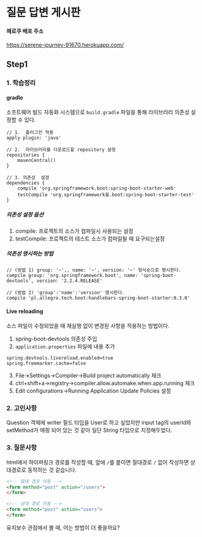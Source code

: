 # 질문 답변 게시판

#### 헤로쿠 배포 주소

https://serene-journey-91670.herokuapp.com/

## Step1

### 1. 학습정리

#### gradle

소프트웨어 빌드 자동화 시스템으로 `build.gradle` 파일을 통해 라이브러리 의존성 설정할 수 있다.

```
// 1.  플러그인 적용
apply plugin: 'java'

// 2.  라이브러리를 다운로드할 repository 설정
repositories {
    mavenCentral()
}

// 3. 의존성  설정
dependencies {
    compile 'org.springframework.boot:spring-boot-starter-web'
    testCompile 'org.springframework을.boot:spring-boot-starter-test'
}
```

##### 의존성 설정 옵션

1. compile: 프로젝트의 소스가 컴파일시 사용되는 설정
2. testCompile: 프로젝트의 테스트 소스가 컴파일될 때 요구되는설정

##### 의존성 명시하는 방법

```
// (방법 1) group: '~',, name: '~', version: '~' 형식순으로 명시한다.
compile group: 'org.springframework.boot', name: 'spring-boot-devtools', version: '2.2.4.RELEASE'

// (방법 2) 'group':'name':'version' 명시한다.
compile 'pl.allegro.tech.boot:handlebars-spring-boot-starter:0.3.0'
```


#### Live reloading

소스 파일이 수정되었을 때 재실행 없이 변경된 사항을 적용하는 방법이다.

1. spring-boot-devtools 의존성 주입
2. `application.properties` 파일에 내용 추가
```
spring.devtools.livereload.enabled=true
spring.freemarker.cache=false
```
3. File->Settings->Compiler->Build project automatically 체크
4. ctrl+shift+a->registry->compiler.allow.automake.when.app.running 체크
5. Edit configurations->Running Application Update Policies 설정

### 2. 고민사항

Question 객체에 writer 필드 타입을 User로 하고 싶었지만 input tag의 userId와 setMethod가 매핑 되어 있는 것 같아 일단 String 타입으로 지정해두었다.

### 3. 질문사항

html에서 하이퍼링크 경로를 작성할 때, 앞에 `/`를 붙이면 절대경로 `/` 없이 작성하면 상대경로로 동작하는 것 같습니다.
```html
<!-- 절대 경로 이동 -->
<form method="post" action="/users">
</form>

<!-- 상대 경로 이동 -->
<form method="post" action="users">
</form>
```
유지보수 관점에서 볼 때, 어는 방법이 더 좋을까요?
